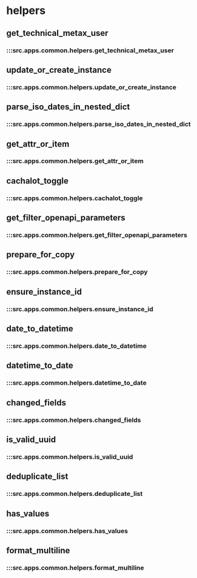 # helpers

## get_technical_metax_user

### :::src.apps.common.helpers.get_technical_metax_user

## update_or_create_instance

### :::src.apps.common.helpers.update_or_create_instance

## parse_iso_dates_in_nested_dict

### :::src.apps.common.helpers.parse_iso_dates_in_nested_dict

## get_attr_or_item

### :::src.apps.common.helpers.get_attr_or_item

## cachalot_toggle

### :::src.apps.common.helpers.cachalot_toggle

## get_filter_openapi_parameters

### :::src.apps.common.helpers.get_filter_openapi_parameters

## prepare_for_copy

### :::src.apps.common.helpers.prepare_for_copy

## ensure_instance_id

### :::src.apps.common.helpers.ensure_instance_id

## date_to_datetime

### :::src.apps.common.helpers.date_to_datetime

## datetime_to_date

### :::src.apps.common.helpers.datetime_to_date

## changed_fields

### :::src.apps.common.helpers.changed_fields

## is_valid_uuid

### :::src.apps.common.helpers.is_valid_uuid

## deduplicate_list

### :::src.apps.common.helpers.deduplicate_list

## has_values

### :::src.apps.common.helpers.has_values

## format_multiline

### :::src.apps.common.helpers.format_multiline

